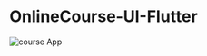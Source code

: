 # OnlineCourse-UI-Flutter
![course App](https://user-images.githubusercontent.com/52954202/131653469-354eeb09-14c5-449b-91c8-2dd016f3cc3b.jpg)
